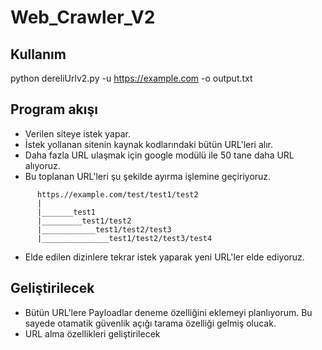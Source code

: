 # Web_Crawler_V2

## Kullanım
python dereliUrlv2.py -u https://example.com -o output.txt

## Program akışı
+ Verilen siteye istek yapar.
+ İstek yollanan sitenin kaynak kodlarındaki bütün URL'leri alır.
+ Daha fazla URL ulaşmak için google modülü ile 50 tane daha URL alıyoruz.
+ Bu toplanan URL'leri şu şekilde ayırma işlemine geçiriyoruz.
```
      https.//example.com/test/test1/test2
      |
      |_______test1
      |_________test1/test2
      |____________test1/test2/test3
      |_______________test1/test2/test3/test4 
```
+ Elde edilen dizinlere tekrar istek yaparak yeni URL'ler elde ediyoruz.

## Geliştirilecek
+ Bütün URL'lere Payloadlar deneme özelliğini eklemeyi planlıyorum. Bu sayede otamatik güvenlik açığı tarama özelliği gelmiş olucak.
+ URL alma özellikleri geliştirilecek

